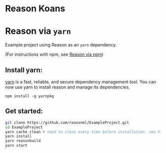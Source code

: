 # Reason Koans

# Reason via `yarn`

Example project using Reason as an `yarn` dependency.

(For instructions with npm, see [Reason via npm](https://github.com/reasonml/ExampleProject/blob/master/README-NPM.md))

## Install yarn:

[yarn](https://yarnpkg.com/) is a fast, reliable, and secure dependency management tool. You can now use yarn to install reason and manage its dependencies.

```
npm install -g yarnpkg
```

## Get started: 
```sh
git clone https://github.com/reasonml/ExampleProject.git
cd ExampleProject
yarn cache clean # need to clean every time before installation, see https://github.com/yarnpkg/yarn/issues/480
yarn install
yarn reasonbuild
yarn start
```
